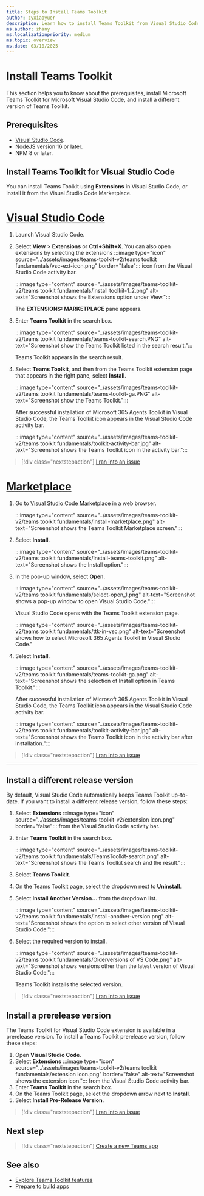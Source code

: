 ```yaml
---
title: Steps to Install Teams Toolkit
author: zyxiaoyuer
description: Learn how to install Teams Toolkit from Visual Studio Code and marketplace, and to install different Teams Toolkit versions and prerelease versions.
ms.author: zhany
ms.localizationpriority: medium
ms.topic: overview
ms.date: 03/10/2025
---
```

# Install Teams Toolkit

This section helps you to know about the prerequisites, install Microsoft Teams Toolkit for Microsoft Visual Studio Code, and install a different version of Teams Toolkit.

## Prerequisites

* [Visual Studio Code](https://code.visualstudio.com/Download).
* [NodeJS](https://nodejs.org) version 16 or later.
* NPM 8 or later.

## Install Teams Toolkit for Visual Studio Code

You can install Teams Toolkit using **Extensions** in Visual Studio Code, or install it from the Visual Studio Code Marketplace.

# [Visual Studio Code](#tab/vscode)

1. Launch Visual Studio Code.
1. Select **View** > **Extensions** or **Ctrl+Shift+X**. You can also open extensions by selecting the extensions :::image type="icon" source="../assets/images/teams-toolkit-v2/teams toolkit fundamentals/vsc-ext-icon.png" border="false"::: icon from the Visual Studio Code activity bar.

    :::image type="content" source="../assets/images/teams-toolkit-v2/teams toolkit fundamentals/install toolkit-1_2.png" alt-text="Screenshot shows the Extensions option under View.":::

    The **EXTENSIONS: MARKETPLACE** pane appears.

1. Enter **Teams Toolkit** in the search box.

    :::image type="content" source="../assets/images/teams-toolkit-v2/teams toolkit fundamentals/teams-toolkit-search.PNG" alt-text="Screenshot show the Teams Toolkit listed in the search result.":::

   Teams Toolkit appears in the search result.

1. Select **Teams Toolkit**, and then from the Teams Toolkit extension page that appears in the right pane, select  **Install**.
  
    :::image type="content" source="../assets/images/teams-toolkit-v2/teams toolkit fundamentals/teams-toolkit-ga.PNG" alt-text="Screenshot show the Teams Toolkit.":::

   After successful installation of Microsoft 365 Agents Toolkit in Visual Studio Code, the Teams Toolkit icon appears in the Visual Studio Code activity bar.

    :::image type="content" source="../assets/images/teams-toolkit-v2/teams toolkit fundamentals/toolkit-activity-bar.jpg" alt-text="Screenshot shows the Teams Toolkit icon in the activity bar.":::

 > [!div class="nextstepaction"]
 > [I ran into an issue](https://github.com/MicrosoftDocs/msteams-docs/issues/new?template=Doc-Feedback.yaml&title=%5BI+ran+into+an+issue%5D+Install+Teams+Toolkit+for+Visual+Studio+Code+using+Visual+Studio+Code&&author=%40zyxiaoyuer&pageUrl=https%3A%2F%2Flearn.microsoft.com%2Fen-us%2Fmicrosoftteams%2Fplatform%2Ftoolkit%2Finstall-teams-toolkit%3Ftabs%3Dvscode%23install-teams-toolkit-for-visual-studio-code&contentSourceUrl=https%3A%2F%2Fgithub.com%2FMicrosoftDocs%2Fmsteams-docs%2Fblob%2Fmain%2Fmsteams-platform%2Ftoolkit%2Finstall-Teams-Toolkit.md&documentVersionIndependentId=8402fe47-1338-4cb0-9cc0-c35f06dc6ca5&platformId=857dcef4-57f6-1b0a-65f7-221c9f49c1c7&metadata=*%2BID%253A%2Be473e1f3-69f5-bcfa-bcab-54b098b59c80%2B%250A*%2BService%253A%2B%2A%2Amsteams%2A%2A)

# [Marketplace](#tab/marketplace)

1. Go to [Visual Studio Code Marketplace](https://marketplace.visualstudio.com/items?itemName=TeamsDevApp.ms-teams-vscode-extension) in a web browser.

   :::image type="content" source="../assets/images/teams-toolkit-v2/teams toolkit fundamentals/install-marketplace.png" alt-text="Screenshot shows the Teams Toolkit Marketplace screen.":::

1. Select **Install**.

   :::image type="content" source="../assets/images/teams-toolkit-v2/teams toolkit fundamentals/Install-teams-toolkit.png" alt-text="Screenshot shows the Install option.":::

1. In the pop-up window, select **Open**.

   :::image type="content" source="../assets/images/teams-toolkit-v2/teams toolkit fundamentals/select-open_1.png" alt-text="Screenshot shows a pop-up window to open Visual Studio Code.":::

   Visual Studio Code opens with the Teams Toolkit extension page.

   :::image type="content" source="../assets/images/teams-toolkit-v2/teams toolkit fundamentals/ttk-in-vsc.png" alt-text="Screenshot shows how to select Microsoft 365 Agents Toolkit in Visual Studio Code."

1. Select **Install**.

   :::image type="content" source="../assets/images/teams-toolkit-v2/teams toolkit fundamentals/teams-toolkit-ga.png" alt-text="Screenshot shows the selection of Install option in Teams Toolkit.":::

   After successful installation of Microsoft 365 Agents Toolkit in Visual Studio Code, the Teams Toolkit icon appears in the Visual Studio Code activity bar.

   :::image type="content" source="../assets/images/teams-toolkit-v2/teams toolkit fundamentals/toolkit-activity-bar.jpg" alt-text="Screenshot shows the Teams Toolkit icon in the activity bar after installation.":::
> [!div class="nextstepaction"]
> [I ran into an issue](https://github.com/MicrosoftDocs/msteams-docs/issues/new?template=Doc-Feedback.yaml&title=%5BI+ran+into+an+issue%5D+Install+Teams+Toolkit+for+Visual+Studio+Code+using+Marketplace&&author=%40zyxiaoyuer&pageUrl=https%3A%2F%2Flearn.microsoft.com%2Fen-us%2Fmicrosoftteams%2Fplatform%2Ftoolkit%2Finstall-teams-toolkit%3Ftabs%3Dmarketplace%23install-teams-toolkit-for-visual-studio-code&contentSourceUrl=https%3A%2F%2Fgithub.com%2FMicrosoftDocs%2Fmsteams-docs%2Fblob%2Fmain%2Fmsteams-platform%2Ftoolkit%2Finstall-Teams-Toolkit.md&documentVersionIndependentId=8402fe47-1338-4cb0-9cc0-c35f06dc6ca5&platformId=857dcef4-57f6-1b0a-65f7-221c9f49c1c7&metadata=*%2BID%253A%2Be473e1f3-69f5-bcfa-bcab-54b098b59c80%2B%250A*%2BService%253A%2B%2A%2Amsteams%2A%2A)

---

## Install a different release version

By default, Visual Studio Code automatically keeps Teams Toolkit up-to-date. If you want to install a different release version, follow these steps:

1. Select **Extensions** :::image type="icon" source="../assets/images/teams-toolkit-v2/extension icon.png" border="false"::: from the Visual Studio Code activity bar.

1. Enter **Teams Toolkit** in the search box.

   :::image type="content" source="../assets/images/teams-toolkit-v2/teams toolkit fundamentals/TeamsToolkit-search.png" alt-text="Screenshot shows the Teams Toolkit search and the result.":::

1. Select **Teams Toolkit**.

1. On the Teams Toolkit page, select the dropdown next to **Uninstall**.

1. Select **Install Another Version...** from the dropdown list.

   :::image type="content" source="../assets/images/teams-toolkit-v2/teams toolkit fundamentals/install-another-version.png" alt-text="Screenshot shows the option to select other version of Visual Studio Code.":::

1. Select the required version to install.

   :::image type="content" source="../assets/images/teams-toolkit-v2/teams toolkit fundamentals/Olderversions of VS Code.png" alt-text="Screenshot shows versions other than the latest version of Visual Studio Code.":::

   Teams Toolkit installs the selected version.

 > [!div class="nextstepaction"]
 > [I ran into an issue](https://github.com/MicrosoftDocs/msteams-docs/issues/new?template=Doc-Feedback.yaml&title=%5BI+ran+into+an+issue%5D+Install+a+different+release+version&&author=%40zyxiaoyuer&pageUrl=https%3A%2F%2Flearn.microsoft.com%2Fen-us%2Fmicrosoftteams%2Fplatform%2Ftoolkit%2Finstall-teams-toolkit%3Ftabs%3Dmarketplace%23install-a-different-release-version&contentSourceUrl=https%3A%2F%2Fgithub.com%2FMicrosoftDocs%2Fmsteams-docs%2Fblob%2Fmain%2Fmsteams-platform%2Ftoolkit%2Finstall-Teams-Toolkit.md&documentVersionIndependentId=8402fe47-1338-4cb0-9cc0-c35f06dc6ca5&platformId=857dcef4-57f6-1b0a-65f7-221c9f49c1c7&metadata=*%2BID%253A%2Be473e1f3-69f5-bcfa-bcab-54b098b59c80%2B%250A*%2BService%253A%2B%2A%2Amsteams%2A%2A)

## Install a prerelease version

The Teams Toolkit for Visual Studio Code extension is available in a prerelease version. To install a Teams Toolkit prerelease version, follow these steps:

1. Open **Visual Studio Code**.
1. Select **Extensions** :::image type="icon" source="../assets/images/teams-toolkit-v2/teams toolkit fundamentals/extension icon.png" border="false" alt-text="Screenshot shows the extension icon."::: from the Visual Studio Code activity bar.
1. Enter **Teams Toolkit** in the search box.
1. On the Teams Toolkit page, select the dropdown arrow next to **Install**.
1. Select **Install Pre-Release Version**.

> [!div class="nextstepaction"]
> [I ran into an issue](https://github.com/MicrosoftDocs/msteams-docs/issues/new?template=Doc-Feedback.yaml&title=%5BI+ran+into+an+issue%5D+Install+a+prerelease+version&&author=%40zyxiaoyuer&pageUrl=https%3A%2F%2Flearn.microsoft.com%2Fen-us%2Fmicrosoftteams%2Fplatform%2Ftoolkit%2Finstall-teams-toolkit%3Ftabs%3Dvscode%23install-a-prerelease-version&contentSourceUrl=https%3A%2F%2Fgithub.com%2FMicrosoftDocs%2Fmsteams-docs%2Fblob%2Fmain%2Fmsteams-platform%2Ftoolkit%2Finstall-Teams-Toolkit.md&documentVersionIndependentId=8402fe47-1338-4cb0-9cc0-c35f06dc6ca5&platformId=857dcef4-57f6-1b0a-65f7-221c9f49c1c7&metadata=*%2BID%253A%2Be473e1f3-69f5-bcfa-bcab-54b098b59c80%2B%250A*%2BService%253A%2B%2A%2Amsteams%2A%2A)


## Next step

> [!div class="nextstepaction"]
> [Create a new Teams app](~/toolkit/create-new-project.md)

## See also

- [Explore Teams Toolkit features](~/toolkit/explore-Teams-Toolkit.md)
- [Prepare to build apps](~/toolkit/build-environments.md)
